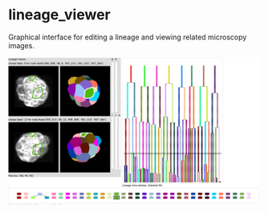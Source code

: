 # lineage_viewer
Graphical interface for editing a lineage and viewing related microscopy images.

<img src="viewer.png"/>

